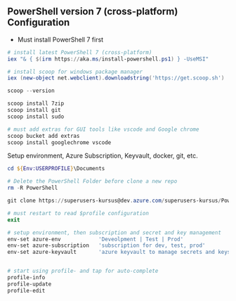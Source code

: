 ## PowerShell version 7 (cross-platform) Configuration


- Must install PowerShell 7 first

```powershell
# install latest PowerShell 7 (cross-platform)
iex "& { $(irm https://aka.ms/install-powershell.ps1) } -UseMSI"

# install scoop for windows package manager
iex (new-object net.webclient).downloadstring('https://get.scoop.sh')

scoop --version 

scoop install 7zip 
scoop install git 
scoop install sudo 

# must add extras for GUI tools like vscode and Google chrome 
scoop bucket add extras
scoop install googlechrome vscode
```


Setup environment, Azure Subscription, Keyvault, docker, git, etc. 

```powershell
cd ${Env:USERPROFILE}\Documents

# Delete the PowerShell Folder before clone a new repo
rm -R PowerShell

git clone https://superusers-kursus@dev.azure.com/superusers-kursus/PowerShell/_git/PowerShell

# must restart to read $profile configuration
exit

# setup environment, then subscription and secret and key management
env-set azure-env            'Deveolpment | Test | Prod'
env-set azure-subscription   'subscription for dev, test, prod'
env-set azure-keyvault       'azure keyvault to manage secrets and keys' 


# start using profile- and tap for auto-complete
profile-info
profile-update
profile-edit

```
